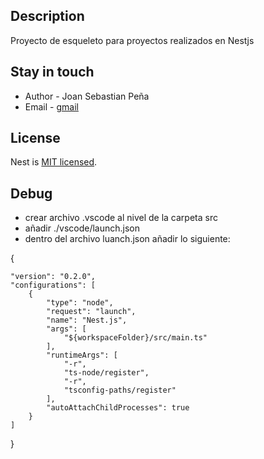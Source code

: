 ## Description

Proyecto de esqueleto para proyectos realizados en Nestjs

## Stay in touch

- Author - Joan Sebastian Peña
- Email - [gmail](joanspena.11@gmail.com)

## License

Nest is [MIT licensed](LICENSE).

## Debug

- crear archivo .vscode al nivel de la carpeta src
- añadir ./vscode/launch.json
- dentro del archivo luanch.json añadir lo siguiente:

{
    
    "version": "0.2.0",
    "configurations": [
        {
            "type": "node",
            "request": "launch",
            "name": "Nest.js",
            "args": [
                "${workspaceFolder}/src/main.ts"
            ],
            "runtimeArgs": [
                "-r",
                "ts-node/register",
                "-r",
                "tsconfig-paths/register"
            ],
            "autoAttachChildProcesses": true
        }
    ]
}